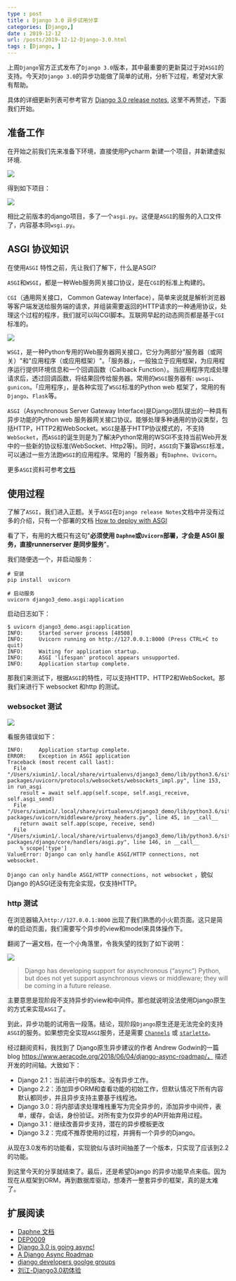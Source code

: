 ```yaml
---
type : post
title : Django 3.0 异步试用分享
categories: [Django,] 
date : 2019-12-12 
url: /posts/2019-12-12-Django-3.0.html 
tags : [Django, ]
---
```


上周`Django`官方正式发布了`Django 3.0`版本，其中最重要的更新莫过于对`ASGI`的支持。今天对`Django 3.0`的异步功能做了简单的试用，分析下过程，希望对大家有帮助。

具体的详细更新列表可参考官方 [Django 3.0 release notes](https://docs.djangoproject.com/en/3.0/releases/3.0/), 这里不再赘述，下面我们开始。

## 准备工作

在开始之前我们先来准备下环境，直接使用Pycharm 新建一个项目，并新建虚拟环境.

![](/static/imgs/django/django3-1.png)

得到如下项目：

![](/static/imgs/django/django3-asgi.png)

相比之前版本的django项目，多了一个`asgi.py`。这便是`ASGI`的服务的入口文件了，内容基本同`wsgi.py`。

## ASGI 协议知识

在使用`ASGI` 特性之前，先让我们了解下，什么是ASGI?

`ASGI`和`WSGI`，都是一种Web服务网关接口协议，是在`CGI`的标准上构建的。

`CGI`（通用网关接口， Common Gateway Interface），简单来说就是解析浏览器等客户端发送给服务端的请求，并组装需要返回的HTTP请求的一种通用协议，处理这个过程的程序，我们就可以叫CGI脚本。互联网早起的动态网页都是基于`CGI`标准的。

![](/static/imgs/django/django3-cgi.png)

`WSGI`，是一种Python专用的Web服务器网关接口，它分为两部分"服务器（或网关）"和"应用程序（或应用框架）"。「服务器」，一般独立于应用框架，为应用程序运行提供环境信息和一个回调函数（Callback Function）。当应用程序完成处理请求后，透过回调函数，将结果回传给服务器。常用的`WSGI`服务器有: `uwsgi`、`gunicon`。「应用程序」，是各种实现了`WSGI`标准的Python web 框架了，常用的有`Django`、`Flask`等。

`ASGI`（Asynchronous Server Gateway Interface)是Django团队提出的一种具有异步功能的Python web 服务器网关接口协议。能够处理多种通用的协议类型，包括HTTP，HTTP2和WebSocket。`WSGI`是基于HTTP协议模式的，不支持`WebSocket`，而`ASGI`的诞生则是为了解决Python常用的WSGI不支持当前Web开发中的一些新的协议标准(WebSocket、Http2等)。同时，`ASGI`向下兼容`WSGI`标准，可以通过一些方法跑`WSGI`的应用程序。常用的「服务器」有`Daphne`、`Uvicorn`。

更多`ASGI`资料可参考[文档](https://asgi.readthedocs.io/en/latest/index.html)

## 使用过程 

了解了`ASGI`，我们进入正题。关于`ASGI`在`Django release Notes`文档中并没有过多的介绍，只有一个部署的文档 [How to deploy with ASGI](https://docs.djangoproject.com/zh-hans/3.0/howto/deployment/asgi/)

看了下，有用的大概只有这句"**必须使用 `Daphne`或`Uvicorn`部署，才会是 ASGI 服务，直接runnerserver 是同步服务**"。

我们随便选一个，并启动服务：

```
# 安装
pip install  uvicorn 

# 启动服务
uvicorn django3_demo.asgi:application
```
启动日志如下：

```
$ uvicorn django3_demo.asgi:application
INFO:     Started server process [48508]
INFO:     Uvicorn running on http://127.0.0.1:8000 (Press CTRL+C to quit)
INFO:     Waiting for application startup.
INFO:     ASGI 'lifespan' protocol appears unsupported.
INFO:     Application startup complete.
```

那我们来测试下，根据`ASGI`的特性，可以支持HTTP、HTTP2和WebSocket。那我们来进行下 websocket 和http 的测试。

### **websocket 测试** 

![](/static/imgs/django/django3-websocket.png)

看服务错误如下：

```
INFO:     Application startup complete.
ERROR:    Exception in ASGI application
Traceback (most recent call last):
  File "/Users/xiumin1/.local/share/virtualenvs/django3_demo/lib/python3.6/site-packages/uvicorn/protocols/websockets/websockets_impl.py", line 153, in run_asgi
    result = await self.app(self.scope, self.asgi_receive, self.asgi_send)
  File "/Users/xiumin1/.local/share/virtualenvs/django3_demo/lib/python3.6/site-packages/uvicorn/middleware/proxy_headers.py", line 45, in __call__
    return await self.app(scope, receive, send)
  File "/Users/xiumin1/.local/share/virtualenvs/django3_demo/lib/python3.6/site-packages/django/core/handlers/asgi.py", line 146, in __call__
    % scope['type']
ValueError: Django can only handle ASGI/HTTP connections, not websocket.

```

`Django can only handle ASGI/HTTP connections, not websocket` ，貌似Django 的ASGI还没有完全实现，仅支持HTTP。

### **http 测试**

在浏览器输入`http://127.0.0.1:8000` 出现了我们熟悉的小火箭页面。这只是简单的启动页面，我们需要写个异步的view和model来具体操作下。

翻阅了一遍文档，在一个小角落里，令我失望的找到了如下说明：

![](/static/imgs/django/django3-model-async.png)

>Django has developing support for asynchronous (“async”) Python, but does not yet support asynchronous views or middleware; they will be coming in a future release.

主要意思是现阶段不支持异步的view和中间件。那也就说明没法使用Django原生的方式来实现`ASGI`了。

到此，异步功能的试用告一段落。结论，现阶段`Django`原生还是无法完全的支持`ASGI`的服务。如果想完全实现`ASGI`服务，还是需要 [`Channels`](https://channels.readthedocs.io/en/latest/) 或 [`starlette`](https://www.starlette.io/)。

经过翻阅资料，我找到了 Django原生异步建议的作者 Andrew Godwin的一篇blog https://www.aeracode.org/2018/06/04/django-async-roadmap/， 描述开发的时间轴。大致如下：

- Django 2.1：当前进行中的版本。没有异步工作。
- Django 2.2：添加异步ORM和查看功能的初始工作，但默认情况下所有内容默认都同步，并且异步支持主要基于线程池。
- Django 3.0：将内部请求处理堆栈重写为完全异步的，添加异步中间件，表单，缓存，会话，身份验证。对所有变为仅异步的API开始弃用过程。
- Django 3.1：继续改善异步支持，潜在的异步模板更改
- Django 3.2：完成不推荐使用的过程，并拥有一个异步的Django。

从现在3.0发布的功能看，实现貌似与该时间抽差了一个版本，只实现了应该到2.2的功能。

到这里今天的分享就结束了。最后，还是希望Django 的异步功能早点来临。因为现在从框架到ORM，再到数据库驱动，想凑齐一整套异步的框架，真的是太难了。

## 扩展阅读

- [Daphne 文档](https://pypi.org/project/daphne/)
- [DEP0009](https://github.com/django/deps/blob/master/accepted/0009-async.rst#views-http-handling)
- [Django 3.0 is going async!](https://hub.packtpub.com/django-3-0-is-going-async/)
- [A Django Async Roadmap](https://www.aeracode.org/2018/06/04/django-async-roadmap/)
- [django developers goolge groups](https://groups.google.com/forum/#!msg/django-developers/5CVsR9FSqmg/qKD3QCrLCAAJ)
- [刘江-Django3.0初体验](http://www.liujiangblog.com/blog/47/)